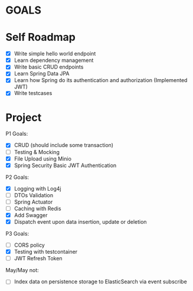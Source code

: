 # GOALS

# Self Roadmap
- [x] Write simple hello world endpoint
- [x] Learn dependency management
- [x] Write basic CRUD endpoints
- [x] Learn Spring Data JPA
- [x] Learn how Spring do its authentication and authorization (Implemented JWT)
- [x] Write testcases

# Project
P1 Goals:
- [x] CRUD (should include some transaction)
- [ ] Testing & Mocking
- [x] File Upload using Minio
- [x] Spring Security Basic JWT Authentication

P2 Goals:
- [x] Logging with Log4j
- [ ] DTOs Validation
- [ ] Spring Actuator
- [ ] Caching with Redis
- [x] Add Swagger
- [x] Dispatch event upon data insertion, update or deletion

P3 Goals:
- [ ] CORS policy
- [x] Testing with testcontainer
- [ ] JWT Refresh Token

May/May not:
- [ ] Index data on persistence storage to ElasticSearch via event subscribe


